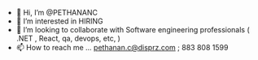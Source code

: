 - 👋 Hi, I’m @PETHANANC
- 👀 I’m interested in HIRING 
- 💞️ I’m looking to collaborate with Software engineering professionals ( .NET , React, qa, devops, etc, )
- 📫 How to reach me ... pethanan.c@disprz.com ; 883 808 1599

<!---
PETHANANC/PETHANANC is a ✨ special ✨ repository because its `README.md` (this file) appears on your GitHub profile.
You can click the Preview link to take a look at your changes.
--->
